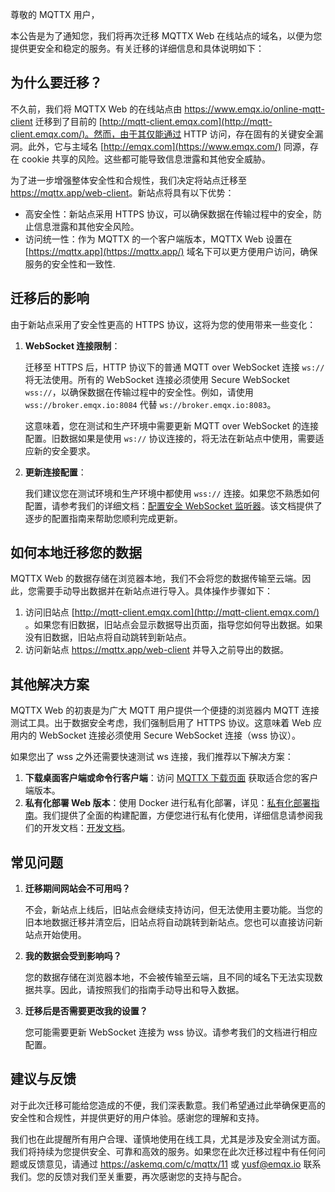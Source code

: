 尊敬的 MQTTX 用户，

本公告是为了通知您，我们将再次迁移 MQTTX Web 在线站点的域名，以便为您提供更安全和稳定的服务。有关迁移的详细信息和具体说明如下：

## 为什么要迁移？

不久前，我们将 MQTTX Web 的在线站点由 <https://www.emqx.io/online-mqtt-client> 迁移到了目前的 [http://mqtt-client.emqx.com](http://mqtt-client.emqx.com/)。然而，由于其仅能通过 HTTP 访问，存在固有的关键安全漏洞。此外，它与主域名 [http://emqx.com](https://www.emqx.com/) 同源，存在 cookie 共享的风险。这些都可能导致信息泄露和其他安全威胁。

为了进一步增强整体安全性和合规性，我们决定将站点迁移至 <https://mqttx.app/web-client>。新站点将具有以下优势：

- 高安全性：新站点采用 HTTPS 协议，可以确保数据在传输过程中的安全，防止信息泄露和其他安全风险。
- 访问统一性：作为 MQTTX 的一个客户端版本，MQTTX Web 设置在 [https://mqttx.app](https://mqttx.app/) 域名下可以更方便用户访问，确保服务的安全性和一致性.

## 迁移后的影响

由于新站点采用了安全性更高的 HTTPS 协议，这将为您的使用带来一些变化：

1. **WebSocket 连接限制**：

   迁移至 HTTPS 后，HTTP 协议下的普通 MQTT over WebSocket 连接 `ws://` 将无法使用。所有的 WebSocket 连接必须使用 Secure WebSocket `wss://`，以确保数据在传输过程中的安全性。例如，请使用 `wss://broker.emqx.io:8084` 代替 `ws://broker.emqx.io:8083`。

   这意味着，您在测试和生产环境中需要更新 MQTT over WebSocket 的连接配置。旧数据如果是使用 `ws://` 协议连接的，将无法在新站点中使用，需要适应新的安全要求。

2. **更新连接配置**：

   我们建议您在测试环境和生产环境中都使用 `wss://` 连接。如果您不熟悉如何配置，请参考我们的详细文档：[配置安全 WebSocket 监听器](https://docs.emqx.com/zh/emqx/latest/configuration/listener.html#配置安全-websocket-监听器)。该文档提供了逐步的配置指南来帮助您顺利完成更新。

## 如何本地迁移您的数据

MQTTX Web 的数据存储在浏览器本地，我们不会将您的数据传输至云端。因此，您需要手动导出数据并在新站点进行导入。具体操作步骤如下：

1. 访问旧站点 [http://mqtt-client.emqx.com](http://mqtt-client.emqx.com/) 。如果您有旧数据，旧站点会显示数据导出页面，指导您如何导出数据。如果没有旧数据，旧站点将自动跳转到新站点。
2. 访问新站点 <https://mqttx.app/web-client> 并导入之前导出的数据。

## 其他解决方案

MQTTX Web 的初衷是为广大 MQTT 用户提供一个便捷的浏览器内 MQTT 连接测试工具。出于数据安全考虑，我们强制启用了 HTTPS 协议。这意味着 Web 应用内的 WebSocket 连接必须使用 Secure WebSocket 连接（wss 协议）。

如果您出了 wss 之外还需要快速测试 ws 连接，我们推荐以下解决方案：

1. **下载桌面客户端或命令行客户端**：访问 [MQTTX 下载页面](https://mqttx.app/zh/downloads) 获取适合您的客户端版本。
2. **私有化部署 Web 版本**：使用 Docker 进行私有化部署，详见：[私有化部署指南](https://mqttx.app/zh/docs/web/get-started#私有化部署)。我们提供了全面的构建配置，方便您进行私有化使用，详细信息请参阅我们的开发文档：[开发文档](https://mqttx.app/zh/docs/web/development)。

## 常见问题

1. **迁移期间网站会不可用吗？**

   不会，新站点上线后，旧站点会继续支持访问，但无法使用主要功能。当您的旧本地数据迁移并清空后，旧站点将自动跳转到新站点。您也可以直接访问新站点开始使用。

2. **我的数据会受到影响吗？**

   您的数据存储在浏览器本地，不会被传输至云端，且不同的域名下无法实现数据共享。因此，请按照我们的指南手动导出和导入数据。

3. **迁移后是否需要更改我的设置？**

   您可能需要更新 WebSocket 连接为 wss 协议。请参考我们的文档进行相应配置。

## 建议与反馈

对于此次迁移可能给您造成的不便，我们深表歉意。我们希望通过此举确保更高的安全性和合规性，并提供更好的用户体验。感谢您的理解和支持。

我们也在此提醒所有用户合理、谨慎地使用在线工具，尤其是涉及安全测试方面。我们将持续为您提供安全、可靠和高效的服务。如果您在此次迁移过程中有任何问题或反馈意见，请通过 <https://askemq.com/c/mqttx/11> 或 [yusf@emqx.io](mailto:yusf@emqx.io) 联系我们。您的反馈对我们至关重要，再次感谢您的支持与配合。
